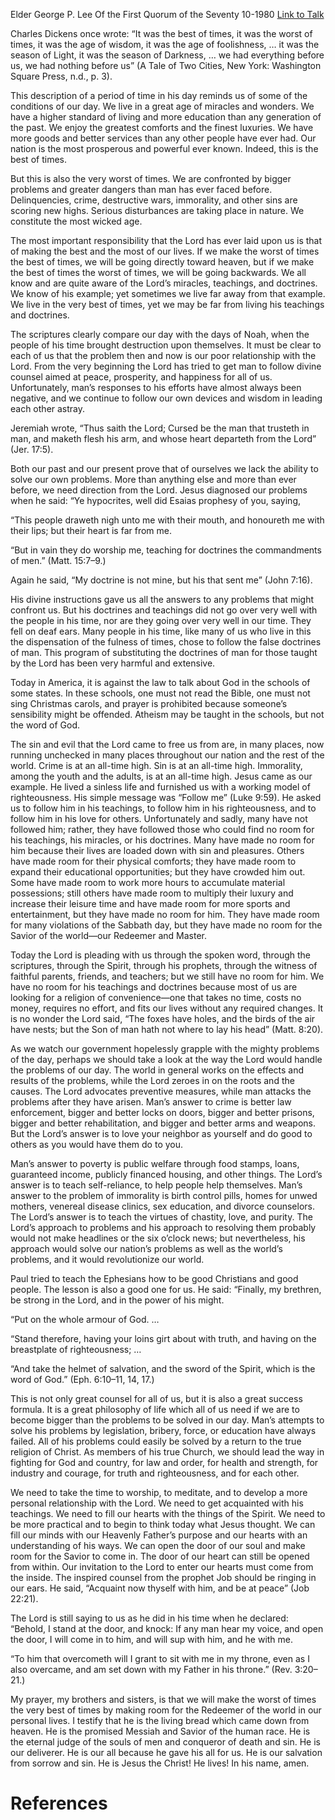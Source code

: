 Elder George P. Lee
Of the First Quorum of the Seventy
10-1980
[Link to Talk](https://www.churchofjesuschrist.org/study/general-conference/1980/10/acquaint-thyself-with-him-and-be-at-peace?lang=eng)

Charles Dickens once wrote: “It was the best of times, it was the worst of times, it was the age of wisdom, it was the age of foolishness, … it was the season of Light, it was the season of Darkness, … we had everything before us, we had nothing before us” (A Tale of Two Cities, New York: Washington Square Press, n.d., p. 3).

This description of a period of time in his day reminds us of some of the conditions of our day. We live in a great age of miracles and wonders. We have a higher standard of living and more education than any generation of the past. We enjoy the greatest comforts and the finest luxuries. We have more goods and better services than any other people have ever had. Our nation is the most prosperous and powerful ever known. Indeed, this is the best of times.

But this is also the very worst of times. We are confronted by bigger problems and greater dangers than man has ever faced before. Delinquencies, crime, destructive wars, immorality, and other sins are scoring new highs. Serious disturbances are taking place in nature. We constitute the most wicked age.

The most important responsibility that the Lord has ever laid upon us is that of making the best and the most of our lives. If we make the worst of times the best of times, we will be going directly toward heaven, but if we make the best of times the worst of times, we will be going backwards. We all know and are quite aware of the Lord’s miracles, teachings, and doctrines. We know of his example; yet sometimes we live far away from that example. We live in the very best of times, yet we may be far from living his teachings and doctrines.

The scriptures clearly compare our day with the days of Noah, when the people of his time brought destruction upon themselves. It must be clear to each of us that the problem then and now is our poor relationship with the Lord. From the very beginning the Lord has tried to get man to follow divine counsel aimed at peace, prosperity, and happiness for all of us. Unfortunately, man’s responses to his efforts have almost always been negative, and we continue to follow our own devices and wisdom in leading each other astray.

Jeremiah wrote, “Thus saith the Lord; Cursed be the man that trusteth in man, and maketh flesh his arm, and whose heart departeth from the Lord” (Jer. 17:5).

Both our past and our present prove that of ourselves we lack the ability to solve our own problems. More than anything else and more than ever before, we need direction from the Lord. Jesus diagnosed our problems when he said: “Ye hypocrites, well did Esaias prophesy of you, saying,

“This people draweth nigh unto me with their mouth, and honoureth me with their lips; but their heart is far from me.

“But in vain they do worship me, teaching for doctrines the commandments of men.” (Matt. 15:7–9.)

Again he said, “My doctrine is not mine, but his that sent me” (John 7:16).

His divine instructions gave us all the answers to any problems that might confront us. But his doctrines and teachings did not go over very well with the people in his time, nor are they going over very well in our time. They fell on deaf ears. Many people in his time, like many of us who live in this the dispensation of the fulness of times, chose to follow the false doctrines of man. This program of substituting the doctrines of man for those taught by the Lord has been very harmful and extensive.

Today in America, it is against the law to talk about God in the schools of some states. In these schools, one must not read the Bible, one must not sing Christmas carols, and prayer is prohibited because someone’s sensibility might be offended. Atheism may be taught in the schools, but not the word of God.

The sin and evil that the Lord came to free us from are, in many places, now running unchecked in many places throughout our nation and the rest of the world. Crime is at an all-time high. Sin is at an all-time high. Immorality, among the youth and the adults, is at an all-time high. Jesus came as our example. He lived a sinless life and furnished us with a working model of righteousness. His simple message was “Follow me” (Luke 9:59). He asked us to follow him in his teachings, to follow him in his righteousness, and to follow him in his love for others. Unfortunately and sadly, many have not followed him; rather, they have followed those who could find no room for his teachings, his miracles, or his doctrines. Many have made no room for him because their lives are loaded down with sin and pleasures. Others have made room for their physical comforts; they have made room to expand their educational opportunities; but they have crowded him out. Some have made room to work more hours to accumulate material possessions; still others have made room to multiply their luxury and increase their leisure time and have made room for more sports and entertainment, but they have made no room for him. They have made room for many violations of the Sabbath day, but they have made no room for the Savior of the world—our Redeemer and Master.

Today the Lord is pleading with us through the spoken word, through the scriptures, through the Spirit, through his prophets, through the witness of faithful parents, friends, and teachers; but we still have no room for him. We have no room for his teachings and doctrines because most of us are looking for a religion of convenience—one that takes no time, costs no money, requires no effort, and fits our lives without any required changes. It is no wonder the Lord said, “The foxes have holes, and the birds of the air have nests; but the Son of man hath not where to lay his head” (Matt. 8:20).

As we watch our government hopelessly grapple with the mighty problems of the day, perhaps we should take a look at the way the Lord would handle the problems of our day. The world in general works on the effects and results of the problems, while the Lord zeroes in on the roots and the causes. The Lord advocates preventive measures, while man attacks the problems after they have arisen. Man’s answer to crime is better law enforcement, bigger and better locks on doors, bigger and better prisons, bigger and better rehabilitation, and bigger and better arms and weapons. But the Lord’s answer is to love your neighbor as yourself and do good to others as you would have them do to you.

Man’s answer to poverty is public welfare through food stamps, loans, guaranteed income, publicly financed housing, and other things. The Lord’s answer is to teach self-reliance, to help people help themselves. Man’s answer to the problem of immorality is birth control pills, homes for unwed mothers, venereal disease clinics, sex education, and divorce counselors. The Lord’s answer is to teach the virtues of chastity, love, and purity. The Lord’s approach to problems and his approach to resolving them probably would not make headlines or the six o’clock news; but nevertheless, his approach would solve our nation’s problems as well as the world’s problems, and it would revolutionize our world.

Paul tried to teach the Ephesians how to be good Christians and good people. The lesson is also a good one for us. He said: “Finally, my brethren, be strong in the Lord, and in the power of his might.

“Put on the whole armour of God. …

“Stand therefore, having your loins girt about with truth, and having on the breastplate of righteousness; …

“And take the helmet of salvation, and the sword of the Spirit, which is the word of God.” (Eph. 6:10–11, 14, 17.)

This is not only great counsel for all of us, but it is also a great success formula. It is a great philosophy of life which all of us need if we are to become bigger than the problems to be solved in our day. Man’s attempts to solve his problems by legislation, bribery, force, or education have always failed. All of his problems could easily be solved by a return to the true religion of Christ. As members of his true Church, we should lead the way in fighting for God and country, for law and order, for health and strength, for industry and courage, for truth and righteousness, and for each other.

We need to take the time to worship, to meditate, and to develop a more personal relationship with the Lord. We need to get acquainted with his teachings. We need to fill our hearts with the things of the Spirit. We need to be more practical and to begin to think today what Jesus thought. We can fill our minds with our Heavenly Father’s purpose and our hearts with an understanding of his ways. We can open the door of our soul and make room for the Savior to come in. The door of our heart can still be opened from within. Our invitation to the Lord to enter our hearts must come from the inside. The inspired counsel from the prophet Job should be ringing in our ears. He said, “Acquaint now thyself with him, and be at peace” (Job 22:21).

The Lord is still saying to us as he did in his time when he declared: “Behold, I stand at the door, and knock: If any man hear my voice, and open the door, I will come in to him, and will sup with him, and he with me.

“To him that overcometh will I grant to sit with me in my throne, even as I also overcame, and am set down with my Father in his throne.” (Rev. 3:20–21.)

My prayer, my brothers and sisters, is that we will make the worst of times the very best of times by making room for the Redeemer of the world in our personal lives. I testify that he is the living bread which came down from heaven. He is the promised Messiah and Savior of the human race. He is the eternal judge of the souls of men and conqueror of death and sin. He is our deliverer. He is our all because he gave his all for us. He is our salvation from sorrow and sin. He is Jesus the Christ! He lives! In his name, amen.

# References
